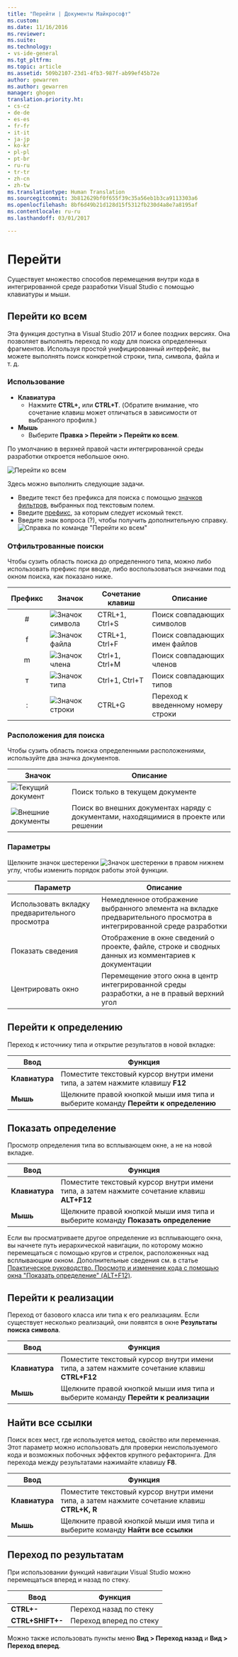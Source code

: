 ```yaml
---
title: "Перейти | Документы Майкрософт"
ms.custom: 
ms.date: 11/16/2016
ms.reviewer: 
ms.suite: 
ms.technology:
- vs-ide-general
ms.tgt_pltfrm: 
ms.topic: article
ms.assetid: 509b2107-23d1-4fb3-987f-ab99ef45b72e
author: gewarren
ms.author: gewarren
manager: ghogen
translation.priority.ht:
- cs-cz
- de-de
- es-es
- fr-fr
- it-it
- ja-jp
- ko-kr
- pl-pl
- pt-br
- ru-ru
- tr-tr
- zh-cn
- zh-tw
ms.translationtype: Human Translation
ms.sourcegitcommit: 3b812629bf0f655f39c35a56eb1b3ca9113303a6
ms.openlocfilehash: 8bf6d49b21d128d15f5312fb230d4a8e7a8195af
ms.contentlocale: ru-ru
ms.lasthandoff: 03/01/2017

---
```


# <a name="go-to"></a>Перейти
Существует множество способов перемещения внутри кода в интегрированной среде разработки Visual Studio с помощью клавиатуры и мыши.

<!-- VERSIONLESS -->
## <a name="go-to-all"></a>Перейти ко всем
Эта функция доступна в Visual Studio 2017 и более поздних версиях.  Она позволяет выполнять переход по коду для поиска определенных фрагментов.  Используя простой унифицированный интерфейс, вы можете выполнять поиск конкретной строки, типа, символа, файла и т. д.

### <a name="how-to-use"></a>Использование
* **Клавиатура**
  * Нажмите **CTRL+,** или **CTRL+T**.  (Обратите внимание, что сочетание клавиш может отличаться в зависимости от выбранного профиля.)
* **Мышь**
  * Выберите **Правка > Перейти > Перейти ко всем**.

По умолчанию в верхней правой части интегрированной среды разработки откроется небольшое окно.

![Перейти ко всем](media/gotoall.png)

Здесь можно выполнить следующие задачи.
* Введите текст без префикса для поиска с помощью [значков фильтров](#filtered-searches), выбранных под текстовым полем.
* Введите [префикс](#filtered-searches), за которым следует искомый текст.
* Введите знак вопроса (?), чтобы получить дополнительную справку.
  ![Справка по команде "Перейти ко всем"](media/gotoall_help.png)

### <a name="filtered-searches"></a>Отфильтрованные поиски
Чтобы сузить область поиска до определенного типа, можно либо использовать префикс при вводе, либо воспользоваться значками под окном поиска, как показано ниже.

Префикс | Значок | Сочетание клавиш | Описание
:----: | ---- | -------- | ---
#      | ![Значок символа](media/gotoall_symbolicon.png) | CTRL+1, Ctrl+S | Поиск совпадающих символов
f      | ![Значок файла](media/gotoall_fileicon.png)     | CTRL+1, Ctrl+F | Поиск совпадающих имен файлов
m      | ![Значок члена](media/gotoall_membericon.png) | Ctrl+1, Ctrl+M | Поиск совпадающих членов
т      | ![Значок типа](media/gotoall_typeicon.png)     | Ctrl+1, Ctrl+T | Поиск совпадающих типов
:      | ![Значок строки](media/gotoall_lineicon.png)     | CTRL+G         | Переход к введенному номеру строки

### <a name="search-locations"></a>Расположения для поиска
Чтобы сузить область поиска определенными расположениями, используйте два значка документов.

Значок | Описание
---- | ---
![Текущий документ](media/gotoall_currentdocument.png) | Поиск только в текущем документе
![Внешние документы](media/gotoall_external.png) | Поиск во внешних документах наряду с документами, находящимися в проекте или решении

### <a name="settings"></a>Параметры
Щелкните значок шестеренки ![Значок шестеренки](media/gotoall_gear.png) в правом нижнем углу, чтобы изменить порядок работы этой функции.

Параметр | Описание
------- | ---
Использовать вкладку предварительного просмотра | Немедленное отображение выбранного элемента на вкладке предварительного просмотра в интегрированной среде разработки
Показать сведения    | Отображение в окне сведений о проекте, файле, строке и сводных данных из комментариев к документации
Центрировать окно   | Перемещение этого окна в центр интегрированной среды разработки, а не в правый верхний угол
<!-- END VERSIONLESS -->

## <a name="go-to-definition"></a>Перейти к определению
Переход к источнику типа и открытие результатов в новой вкладке:

Ввод        | Функция 
------------ | ---
**Клавиатура** | Поместите текстовый курсор внутри имени типа, а затем нажмите клавишу **F12**
**Мышь**    | Щелкните правой кнопкой мыши имя типа и выберите команду **Перейти к определению**

## <a name="peek-definition"></a>Показать определение
Просмотр определения типа во всплывающем окне, а не на новой вкладке.

Ввод        | Функция 
------------ | ---
**Клавиатура** | Поместите текстовый курсор внутри имени типа, а затем нажмите сочетание клавиш **ALT+F12**
**Мышь**    | Щелкните правой кнопкой мыши имя типа и выберите команду **Показать определение**

Если вы просматриваете другое определение из всплывающего окна, вы начнете путь иерархической навигации, по которому можно перемещаться с помощью кругов и стрелок, расположенных над всплывающим окном.  Дополнительные сведения см. в статье [Практическое руководство. Просмотр и изменение кода с помощью окна "Показать определение" (ALT+F12)](how-to-view-and-edit-code-by-using-peek-definition-alt-plus-f12.md).

## <a name="go-to-implementation"></a>Перейти к реализации
Переход от базового класса или типа к его реализациям.  Если существует несколько реализаций, они появятся в окне **Результаты поиска символа**.

Ввод        | Функция 
------------ | ---
**Клавиатура** | Поместите текстовый курсор внутри имени типа, а затем нажмите сочетание клавиш **CTRL+F12**
**Мышь**    | Щелкните правой кнопкой мыши имя типа и выберите команду **Перейти к реализации**

## <a name="find-all-references"></a>Найти все ссылки
Поиск всех мест, где используется метод, свойство или переменная.  Этот параметр можно использовать для проверки неиспользуемого кода и возможных побочных эффектов крупного рефакторинга.  Для перехода между результатами нажимайте клавишу **F8**.

Ввод        | Функция 
------------ | ---
**Клавиатура** | Поместите текстовый курсор внутри имени типа, а затем нажмите сочетание клавиш **CTRL+K, R**
**Мышь**    | Щелкните правой кнопкой мыши имя типа и выберите команду **Найти все ссылки**

## <a name="navigating-results"></a>Переход по результатам
При использовании функций навигации Visual Studio можно перемещаться вперед и назад по стеку.

Ввод        | Функция 
------------ | ---
**CTRL+-**          | Переход назад по стеку
**CTRL+SHIFT+-**    | Переход вперед по стеку

Можно также использовать пункты меню **Вид > Переход назад** и **Вид > Переход вперед**.
